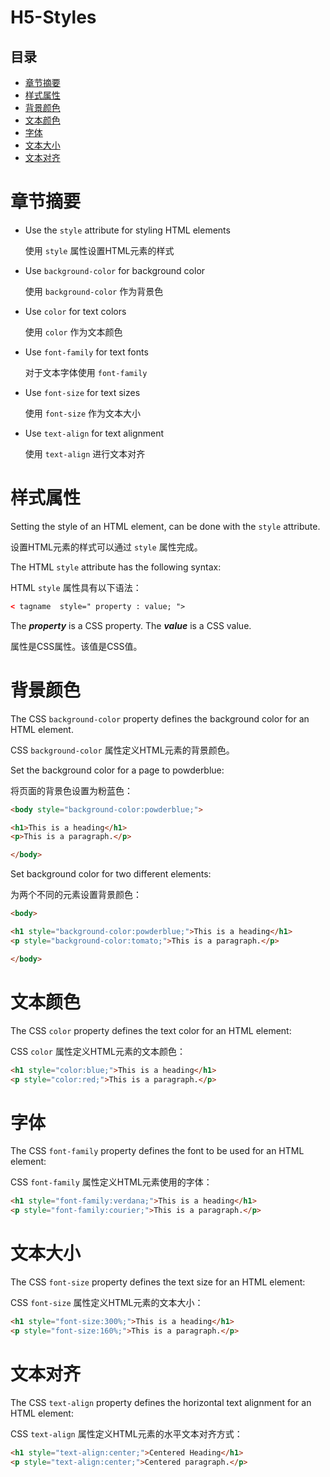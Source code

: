# H5-Styles

## 目录

-   [章节摘要](#章节摘要)
-   [样式属性](#样式属性)
-   [背景颜色](#背景颜色)
-   [文本颜色](#文本颜色)
-   [字体](#字体)
-   [文本大小](#文本大小)
-   [文本对齐](#文本对齐)

# 章节摘要

-   Use the `style` attribute for styling HTML elements &#x20;

    使用 `style` 属性设置HTML元素的样式
-   Use `background-color` for background color &#x20;

    使用 `background-color` 作为背景色
-   Use `color` for text colors &#x20;

    使用 `color` 作为文本颜色
-   Use `font-family` for text fonts &#x20;

    对于文本字体使用 `font-family`
-   Use `font-size` for text sizes &#x20;

    使用 `font-size` 作为文本大小
-   Use `text-align` for text alignment &#x20;

    使用 `text-align` 进行文本对齐

# 样式属性

Setting the style of an HTML element, can be done with the `style` attribute.

设置HTML元素的样式可以通过 `style` 属性完成。

The HTML `style` attribute has the following syntax:

HTML `style` 属性具有以下语法：

```html
< tagname  style=" property : value; ">
```

The ***property*** is a CSS property. The ***value*** is a CSS value.

属性是CSS属性。该值是CSS值。

# 背景颜色

The CSS `background-color` property defines the background color for an HTML element.

CSS `background-color` 属性定义HTML元素的背景颜色。

Set the background color for a page to powderblue: &#x20;

将页面的背景色设置为粉蓝色：

```html
<body style="background-color:powderblue;">

<h1>This is a heading</h1>
<p>This is a paragraph.</p>

</body>
```

Set background color for two different elements: &#x20;

为两个不同的元素设置背景颜色：

```html
<body>

<h1 style="background-color:powderblue;">This is a heading</h1>
<p style="background-color:tomato;">This is a paragraph.</p>

</body>
```

# 文本颜色

The CSS `color` property defines the text color for an HTML element:

CSS `color` 属性定义HTML元素的文本颜色：

```html
<h1 style="color:blue;">This is a heading</h1>
<p style="color:red;">This is a paragraph.</p>
```

# 字体

The CSS `font-family` property defines the font to be used for an HTML element:

CSS `font-family` 属性定义HTML元素使用的字体：

```html
<h1 style="font-family:verdana;">This is a heading</h1>
<p style="font-family:courier;">This is a paragraph.</p>
```

# 文本大小

The CSS `font-size` property defines the text size for an HTML element:

CSS `font-size` 属性定义HTML元素的文本大小：

```html
<h1 style="font-size:300%;">This is a heading</h1>
<p style="font-size:160%;">This is a paragraph.</p>
```

# 文本对齐

The CSS `text-align` property defines the horizontal text alignment for an HTML element:

CSS `text-align` 属性定义HTML元素的水平文本对齐方式：

```html
<h1 style="text-align:center;">Centered Heading</h1>
<p style="text-align:center;">Centered paragraph.</p>
```
